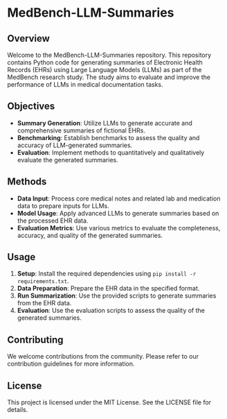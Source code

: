 # MedBench-LLM-Summaries

## Overview

Welcome to the MedBench-LLM-Summaries repository. This repository contains Python code for generating summaries of Electronic Health Records (EHRs) using Large Language Models (LLMs) as part of the MedBench research study. The study aims to evaluate and improve the performance of LLMs in medical documentation tasks.

## Objectives

- **Summary Generation**: Utilize LLMs to generate accurate and comprehensive summaries of fictional EHRs.
- **Benchmarking**: Establish benchmarks to assess the quality and accuracy of LLM-generated summaries.
- **Evaluation**: Implement methods to quantitatively and qualitatively evaluate the generated summaries.

## Methods

- **Data Input**: Process core medical notes and related lab and medication data to prepare inputs for LLMs.
- **Model Usage**: Apply advanced LLMs to generate summaries based on the processed EHR data.
- **Evaluation Metrics**: Use various metrics to evaluate the completeness, accuracy, and quality of the generated summaries.

## Usage

1. **Setup**: Install the required dependencies using `pip install -r requirements.txt`.
2. **Data Preparation**: Prepare the EHR data in the specified format.
3. **Run Summarization**: Use the provided scripts to generate summaries from the EHR data.
4. **Evaluation**: Use the evaluation scripts to assess the quality of the generated summaries.

## Contributing

We welcome contributions from the community. Please refer to our contribution guidelines for more information.

## License

This project is licensed under the MIT License. See the LICENSE file for details.

